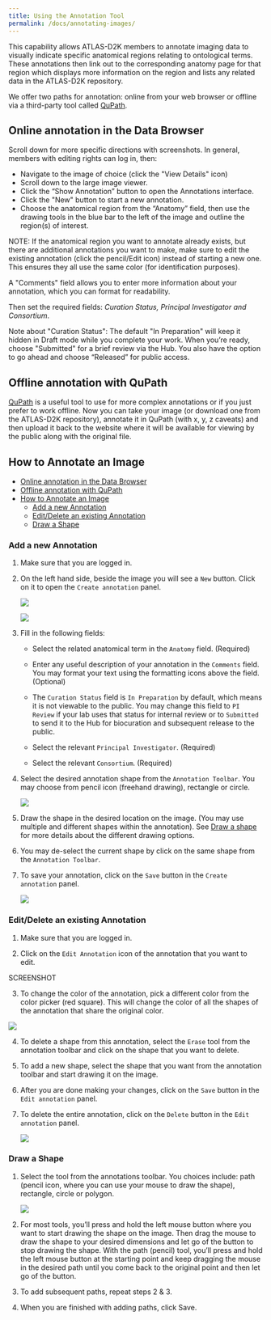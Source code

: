 ```yaml
---
title: Using the Annotation Tool
permalink: /docs/annotating-images/
---
```


This capability allows ATLAS-D2K members to annotate imaging data to visually indicate specific anatomical regions relating to ontological terms. These annotations then link out to the corresponding anatomy page for that region which displays more information on the region and lists any related data in the ATLAS-D2K repository.

We offer two paths for annotation: online from your web browser or offline via a third-party tool called [QuPath](https://qupath.github.io/).

## Online annotation in the Data Browser

Scroll down for more specific directions with screenshots. In general, members with editing rights can log in, then:
* Navigate to the image of choice (click the "View Details" icon)
* Scroll down to the large image viewer.
* Click the “Show Annotation” button to open the Annotations interface. 
* Click the "New" button to start a new annotation. 
* Choose the anatomical region from the “Anatomy” field, then use the drawing tools in the blue bar to the left of the image and outline the region(s) of interest. 

NOTE: If the anatomical region you want to annotate already exists, but there are additional annotations you want to make, make sure to edit the existing annotation (click the pencil/Edit icon) instead of starting a new one. This ensures they all use the same color (for identification purposes). 

A "Comments" field allows you to enter more information about your annotation, which you can format for readability.

Then set the required fields: *Curation Status, Principal Investigator and Consortium*.

Note about "Curation Status": The default "In Preparation" will keep it hidden in Draft mode while you complete your work. When you’re ready, choose "Submitted" for a brief review via the Hub. You also have the option to go ahead and choose “Released” for public access.

## Offline annotation with QuPath

 [QuPath](https://qupath.github.io/) is a useful tool to use for more complex annotations or if you just prefer to work offline. Now you can take your image (or download one from the ATLAS-D2K repository), annotate it in QuPath (with x, y, z caveats) and then upload it back to the website where it will be available for viewing by the public along with the original file.

## How to Annotate an Image

- [Online annotation in the Data Browser](#online-annotation-in-the-data-browser)
- [Offline annotation with QuPath](#offline-annotation-with-qupath)
- [How to Annotate an Image](#how-to-annotate-an-image)
  - [Add a new Annotation](#add-a-new-annotation)
  - [Edit/Delete an existing Annotation](#editdelete-an-existing-annotation)
  - [Draw a Shape](#draw-a-shape)

### Add a new Annotation

1. Make sure that you are logged in.

2. On the left hand side, beside the image you will see a `New` button. Click on it to open the `Create annotation` panel.

	![](/assets/wiki_images/annotation_tools/NewButton.png)

	![](/assets/wiki_images/annotation_tools/CreateAnnotationPanel.png)

3. Fill in the following fields:

	- Select the related anatomical term in the `Anatomy` field. (Required)

	- Enter any useful description of your annotation in the `Comments` field. You may format your text using the formatting icons above the field. (Optional)

	- The `Curation Status` field is `In Preparation` by default, which means it is not viewable to the public. You may change this field to `PI Review` if your lab uses that status for internal review or to `Submitted` to send it to the Hub for biocuration and subsequent release to the public.

	- Select the relevant `Principal Investigator`. (Required)

	- Select the relevant `Consortium`. (Required)

5. Select the desired annotation shape from the `Annotation Toolbar`. You may choose from pencil icon (freehand drawing), rectangle or circle.

	![](/assets/wiki_images/annotation_tools/AnnotationToolbar.png)

6. Draw the shape in the desired location on the image. (You may use multiple and different shapes within the annotation). See [Draw a shape](#draw-a-shape) for more details about the different drawing options.

7. You may de-select the current shape by click on the same shape from the `Annotation Toolbar`.

8. To save your annotation, click on the `Save` button in the `Create annotation` panel.

	![](/assets/wiki_images/annotation_tools/SaveButton.png)

### Edit/Delete an existing Annotation

1. Make sure that you are logged in.

2. Click on the `Edit Annotation` icon of the annotation that you want to edit.

SCREENSHOT

3. To change the color of the annotation, pick a different color from the color picker (red square). This will change the color of all the shapes of the annotation that share the original color.

![](/assets/wiki_images/annotation_tools/ColorPicker.png)

4. To delete a shape from this annotation, select the `Erase` tool from the annotation toolbar and click on the shape that you want to delete.

5. To add a new shape, select the shape that you want from the annotation toolbar and start drawing it on the image.

6. After you are done making your changes, click on the `Save` button in the `Edit annotation` panel.

7. To delete the entire annotation, click on the `Delete` button in the `Edit annotation` panel.

	![](/assets/wiki_images/annotation_tools/DeleteButton.png)

### Draw a Shape

1. Select the tool from the annotations toolbar. You choices include: path (pencil icon, where you can use your mouse to draw the shape), rectangle, circle or polygon.

	![](/assets/wiki_images/annotation_tools/Path.png)

2. For most tools, you’ll press and hold the left mouse button where you want to start drawing the shape on the image. Then drag the mouse to draw the shape to your desired dimensions and let go of the button to stop drawing the shape. With the path (pencil) tool, you’ll press and hold the left mouse button at the starting point and keep dragging the mouse in the desired path until you come back to the original point and then let go of the button.

3. To add subsequent paths, repeat steps 2 & 3.

4. When you are finished with adding paths, click Save.

